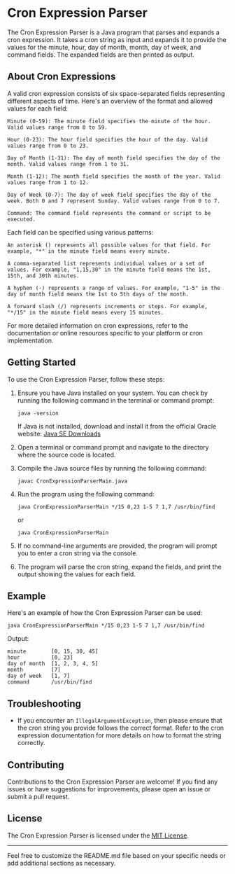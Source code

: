 # Cron Expression Parser

The Cron Expression Parser is a Java program that parses and expands a cron expression. It takes a cron string as input and expands it to provide the values for the minute, hour, day of month, month, day of week, and command fields. The expanded fields are then printed as output.

## About Cron Expressions

A valid cron expression consists of six space-separated fields representing different aspects of time. Here's an overview of the format and allowed values for each field:

    Minute (0-59): The minute field specifies the minute of the hour. Valid values range from 0 to 59.

    Hour (0-23): The hour field specifies the hour of the day. Valid values range from 0 to 23.

    Day of Month (1-31): The day of month field specifies the day of the month. Valid values range from 1 to 31.

    Month (1-12): The month field specifies the month of the year. Valid values range from 1 to 12.

    Day of Week (0-7): The day of week field specifies the day of the week. Both 0 and 7 represent Sunday. Valid values range from 0 to 7.

    Command: The command field represents the command or script to be executed.

Each field can be specified using various patterns:

    An asterisk () represents all possible values for that field. For example, "*" in the minute field means every minute.

    A comma-separated list represents individual values or a set of values. For example, "1,15,30" in the minute field means the 1st, 15th, and 30th minutes.

    A hyphen (-) represents a range of values. For example, "1-5" in the day of month field means the 1st to 5th days of the month.

    A forward slash (/) represents increments or steps. For example, "*/15" in the minute field means every 15 minutes.

For more detailed information on cron expressions, refer to the documentation or online resources specific to your platform or cron implementation.

## Getting Started

To use the Cron Expression Parser, follow these steps:

1. Ensure you have Java installed on your system. You can check by running the following command in the terminal or command prompt:
   ```
   java -version
   ```
   If Java is not installed, download and install it from the official Oracle website: [Java SE Downloads](https://www.oracle.com/java/technologies/javase-jdk11-downloads.html)

2. Open a terminal or command prompt and navigate to the directory where the source code is located.

3. Compile the Java source files by running the following command:
   ```
   javac CronExpressionParserMain.java
   ```

4. Run the program using the following command:
   ```
   java CronExpressionParserMain */15 0,23 1-5 7 1,7 /usr/bin/find
   ```
   or
   ```
   java CronExpressionParserMain
   ```
5. If no command-line arguments are provided, the program will prompt you to enter a cron string via the console.

6. The program will parse the cron string, expand the fields, and print the output showing the values for each field.

## Example

Here's an example of how the Cron Expression Parser can be used:

```
java CronExpressionParserMain */15 0,23 1-5 7 1,7 /usr/bin/find
```

Output:
```
minute        [0, 15, 30, 45]
hour          [0, 23]
day of month  [1, 2, 3, 4, 5]
month         [7]
day of week   [1, 7]
command       /usr/bin/find
```

## Troubleshooting

- If you encounter an `IllegalArgumentException`, then please ensure that the cron string you provide follows the correct format. Refer to the cron expression documentation for more details on how to format the string correctly.

## Contributing

Contributions to the Cron Expression Parser are welcome! If you find any issues or have suggestions for improvements, please open an issue or submit a pull request.

## License

The Cron Expression Parser is licensed under the [MIT License](LICENSE).

---

Feel free to customize the README.md file based on your specific needs or add additional sections as necessary.